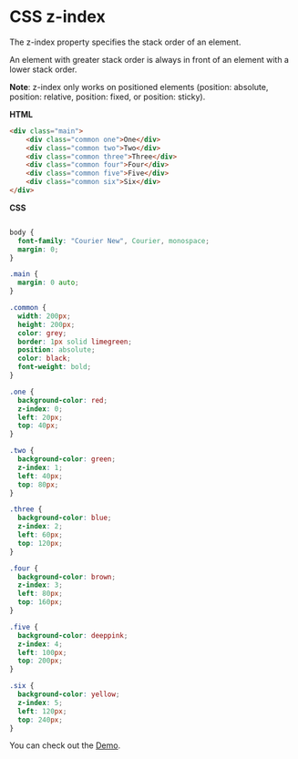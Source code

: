 # CSS z-index

The z-index property specifies the stack order of an element.

An element with greater stack order is always in front of an element with a lower stack order.

**Note**: z-index only works on positioned elements (position: absolute, position: relative, position: fixed, or position: sticky).


**HTML**

```HTML
<div class="main">
    <div class="common one">One</div>
    <div class="common two">Two</div>
    <div class="common three">Three</div>
    <div class="common four">Four</div>
    <div class="common five">Five</div>
    <div class="common six">Six</div>
</div>
```

**CSS**

```CSS

body {
  font-family: "Courier New", Courier, monospace;
  margin: 0;
}

.main {
  margin: 0 auto;
}

.common {
  width: 200px;
  height: 200px;
  color: grey;
  border: 1px solid limegreen;
  position: absolute;
  color: black;
  font-weight: bold;
}

.one {
  background-color: red;
  z-index: 0;
  left: 20px;
  top: 40px;
}

.two {
  background-color: green;
  z-index: 1;
  left: 40px;
  top: 80px;
}

.three {
  background-color: blue;
  z-index: 2;
  left: 60px;
  top: 120px;
}

.four {
  background-color: brown;
  z-index: 3;
  left: 80px;
  top: 160px;
}

.five {
  background-color: deeppink;
  z-index: 4;
  left: 100px;
  top: 200px;
}

.six {
  background-color: yellow;
  z-index: 5;
  left: 120px;
  top: 240px;
}

```

You can check out the [Demo](https://praveenorugantitech.github.io/praveenorugantitech-css/9_z-index/Demo).


<script data-name="BMC-Widget" src="https://cdnjs.buymeacoffee.com/1.0.0/widget.prod.min.js" data-id="praveenoruganti" data-description="Support me on Buy me a coffee!" data-message="Thank you for visiting. You can now buy me a coffee!" data-color="#5F7FFF" data-position="Right" data-x_margin="18" data-y_margin="18"></script>



